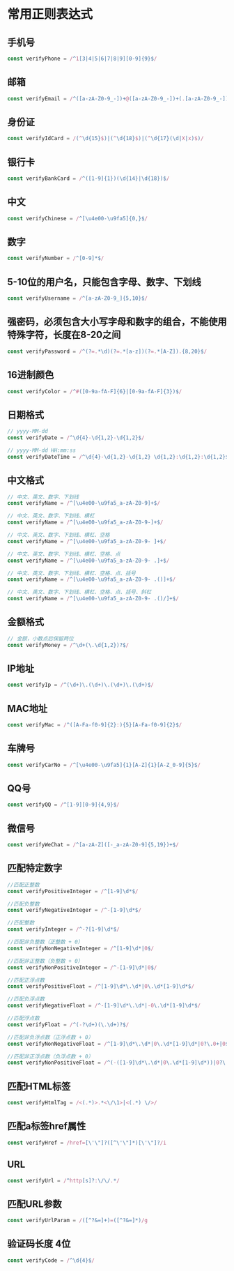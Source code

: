 # 常用正则表达式

## 手机号
```js
const verifyPhone = /^1[3|4|5|6|7|8|9][0-9]{9}$/
```

## 邮箱
```js
const verifyEmail = /^([a-zA-Z0-9_-])+@([a-zA-Z0-9_-])+(.[a-zA-Z0-9_-])+/
```

## 身份证
```js
const verifyIdCard = /(^\d{15}$)|(^\d{18}$)|(^\d{17}(\d|X|x)$)/
```

## 银行卡
```js
const verifyBankCard = /^([1-9]{1})(\d{14}|\d{18})$/
```

## 中文
```js
const verifyChinese = /^[\u4e00-\u9fa5]{0,}$/
```

## 数字
```js
const verifyNumber = /^[0-9]*$/
```

## 5-10位的用户名，只能包含字母、数字、下划线
```js
const verifyUsername = /^[a-zA-Z0-9_]{5,10}$/
```

## 强密码，必须包含大小写字母和数字的组合，不能使用特殊字符，长度在8-20之间
```js
const verifyPassword = /^(?=.*\d)(?=.*[a-z])(?=.*[A-Z]).{8,20}$/
```

## 16进制颜色
```js
const verifyColor = /^#([0-9a-fA-F]{6}|[0-9a-fA-F]{3})$/
```

## 日期格式
```js
// yyyy-MM-dd
const verifyDate = /^\d{4}-\d{1,2}-\d{1,2}$/

// yyyy-MM-dd HH:mm:ss
const verifyDateTime = /^\d{4}-\d{1,2}-\d{1,2} \d{1,2}:\d{1,2}:\d{1,2}$/
```

## 中文格式
```js
// 中文、英文、数字、下划线
const verifyName = /^[\u4e00-\u9fa5_a-zA-Z0-9]+$/ 

// 中文、英文、数字、下划线、横杠
const verifyName = /^[\u4e00-\u9fa5_a-zA-Z0-9-]+$/ 

// 中文、英文、数字、下划线、横杠、空格
const verifyName = /^[\u4e00-\u9fa5_a-zA-Z0-9- ]+$/ 

// 中文、英文、数字、下划线、横杠、空格、点
const verifyName = /^[\u4e00-\u9fa5_a-zA-Z0-9- .]+$/ 

// 中文、英文、数字、下划线、横杠、空格、点、括号
const verifyName = /^[\u4e00-\u9fa5_a-zA-Z0-9- .()]+$/ 

// 中文、英文、数字、下划线、横杠、空格、点、括号、斜杠
const verifyName = /^[\u4e00-\u9fa5_a-zA-Z0-9- .()/]+$/ 
```

## 金额格式
```js
// 金额，小数点后保留两位
const verifyMoney = /^\d+(\.\d{1,2})?$/
```

## IP地址
```js
const verifyIp = /^(\d+)\.(\d+)\.(\d+)\.(\d+)$/
```

## MAC地址
```js
const verifyMac = /^([A-Fa-f0-9]{2}:){5}[A-Fa-f0-9]{2}$/
```

## 车牌号
```js
const verifyCarNo = /^[\u4e00-\u9fa5]{1}[A-Z]{1}[A-Z_0-9]{5}$/
```

## QQ号
```js
const verifyQQ = /^[1-9][0-9]{4,9}$/
```

## 微信号
```js
const verifyWeChat = /^[a-zA-Z]([-_a-zA-Z0-9]{5,19})+$/
```

## 匹配特定数字
```js
//匹配正整数
const verifyPositiveInteger = /^[1-9]\d*$/

//匹配负整数
const verifyNegativeInteger = /^-[1-9]\d*$/

//匹配整数
const verifyInteger = /^-?[1-9]\d*$/

//匹配非负整数（正整数 + 0）
const verifyNonNegativeInteger = /^[1-9]\d*|0$/

//匹配非正整数（负整数 + 0）
const verifyNonPositiveInteger = /^-[1-9]\d*|0$/

//匹配正浮点数
const verifyPositiveFloat = /^[1-9]\d*\.\d*|0\.\d*[1-9]\d*$/

//匹配负浮点数
const verifyNegativeFloat = /^-[1-9]\d*\.\d*|-0\.\d*[1-9]\d*$/

//匹配浮点数
const verifyFloat = /^(-?\d+)(\.\d+)?$/

//匹配非负浮点数（正浮点数 + 0）
const verifyNonNegativeFloat = /^[1-9]\d*\.\d*|0\.\d*[1-9]\d*|0?\.0+|0$/

//匹配非正浮点数（负浮点数 + 0）
const verifyNonPositiveFloat = /^(-([1-9]\d*\.\d*|0\.\d*[1-9]\d*))|0?\.0+|0$/
```

## 匹配HTML标签
```js
const verifyHtmlTag = /<(.*)>.*<\/\1>|<(.*) \/>/
```

## 匹配a标签href属性
```js
const verifyHref = /href=[\'\"]?([^\'\"]*)[\'\"]?/i
```

## URL
```js
const verifyUrl = /^http[s]?:\/\/.*/ 
```
## 匹配URL参数
```js
const verifyUrlParam = /([^?&=]+)=([^?&=]*)/g
```

## 验证码长度 4位
```js
const verifyCode = /^\d{4}$/
```

